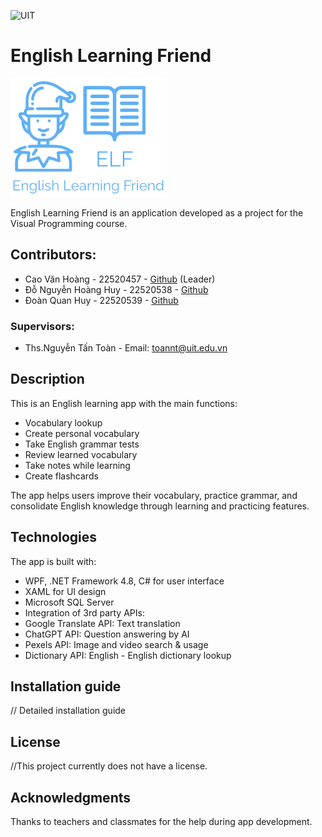 ![UIT](https://img.shields.io/badge/from-UIT%20VNUHCM-blue?style=for-the-badge&link=https%3A%2F%2Fwww.uit.edu.vn%2F)
# English Learning Friend 

<img src="https://github.com/caovanhoang63/IT008-AppHocAV/blob/master/IT008-AppHocAV/IT008-AppHocAV/Assets/Image/Logo.png" width="250"  />

English Learning Friend is an application developed as a project for the Visual Programming course.

## Contributors:

 
 * Cao Văn Hoàng - 22520457 - [Github]( https://github.com/caovanhoang63)  (Leader)
 * Đỗ Nguyễn Hoàng Huy - 22520538 - [Github]( https://github.com/dohuy0708)
 * Đoàn Quan Huy - 22520539 - [Github]( https://github.com/huydq58)

### Supervisors:

* Ths.Nguyễn Tấn Toàn -  Email: toannt@uit.edu.vn

## Description

This is an English learning app with the main functions:

- Vocabulary lookup
- Create personal vocabulary
- Take English grammar tests
- Review learned vocabulary  
- Take notes while learning
- Create flashcards

The app helps users improve their vocabulary, practice grammar, and consolidate English knowledge through learning and practicing features.

## Technologies

The app is built with:

- WPF, .NET Framework 4.8, C# for user interface
- XAML for UI design
- Microsoft SQL Server
- Integration of 3rd party APIs:
 - Google Translate API: Text translation
 - ChatGPT API: Question answering by AI
 - Pexels API: Image and video search & usage
 - Dictionary API: English - English dictionary lookup
 

## Installation guide

// Detailed installation guide

## License 

//This project currently does not have a license.

## Acknowledgments

Thanks to teachers and classmates for the help during app development.

